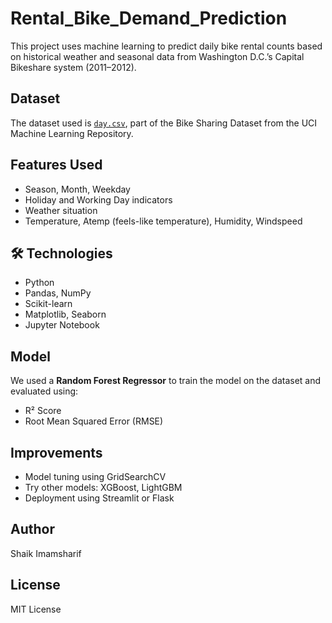 # Rental_Bike_Demand_Prediction

This project uses machine learning to predict daily bike rental counts based on historical weather and seasonal data from Washington D.C.’s Capital Bikeshare system (2011–2012).

##  Dataset

The dataset used is [`day.csv`](day.csv), part of the Bike Sharing Dataset from the UCI Machine Learning Repository.

##  Features Used

- Season, Month, Weekday
- Holiday and Working Day indicators
- Weather situation
- Temperature, Atemp (feels-like temperature), Humidity, Windspeed

## 🛠️ Technologies

- Python
- Pandas, NumPy
- Scikit-learn
- Matplotlib, Seaborn
- Jupyter Notebook

##  Model

We used a **Random Forest Regressor** to train the model on the dataset and evaluated using:
- R² Score
- Root Mean Squared Error (RMSE)


##  Improvements

- Model tuning using GridSearchCV
- Try other models: XGBoost, LightGBM
- Deployment using Streamlit or Flask

##  Author

Shaik Imamsharif

##  License

MIT License

